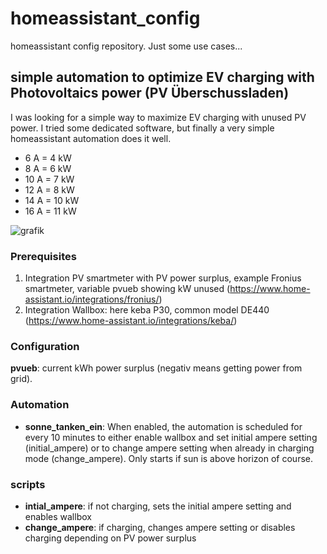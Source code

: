 # homeassistant_config
homeassistant config repository.
Just some use cases...

## simple automation to optimize EV charging with Photovoltaics power (PV Überschussladen)
I was looking for a simple way to maximize EV charging with unused PV power. I tried some dedicated software, but finally a very simple homeassistant automation does it well.

- 6 A = 4 kW
- 8 A = 6 kW
- 10 A = 7 kW
- 12 A = 8 kW
- 14 A = 10 kW
- 16 A = 11 kW

![grafik](https://user-images.githubusercontent.com/31383506/163025797-a600b014-cbbf-4a87-b3d1-de6fa9169854.png)


### Prerequisites
1. Integration PV smartmeter with PV power surplus, example Fronius smartmeter, variable pvueb showing kW unused (https://www.home-assistant.io/integrations/fronius/)
2. Integration Wallbox: here keba P30, common model DE440 (https://www.home-assistant.io/integrations/keba/)

### Configuration
__pvueb__: current kWh power surplus (negativ means getting power from grid).

### Automation
- __sonne_tanken_ein__: 
When enabled, the automation is scheduled for every 10 minutes to either enable wallbox and set initial ampere setting (initial_ampere) or to change ampere setting when already in charging mode (change_ampere). Only starts if sun is above horizon of course.

### scripts
- __intial_ampere__: if not charging, sets the initial ampere setting and enables wallbox
- __change_ampere__: if charging, changes ampere setting or disables charging depending on PV power surplus
